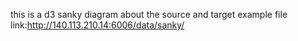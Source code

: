 this is a d3 sanky diagram about the source and target example file 
link:http://140.113.210.14:6006/data/sanky/